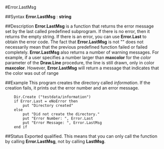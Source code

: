 
#Error.LastMsg

##Syntax
**Error.LastMsg** : **string**



##Description
**Error.LastMsg** is a function that returns the error message set by the last called predefined subprogram. If there is no error, then it returns the empty string. If there is an error, you can use **Error.Last** to obtain the error code.
The fact that **Error.LastMsg** is not "" does not necessarily mean that the previous predefined function failed or failed completely. **Error.LastMsg** also returns a number of warning messages. For example, if a user specifies a number larger than **maxcolor** for the _color_ parameter of the **Draw.Line** procedure, the line is still drawn, only in color **maxcolor**. However, **Error.LastMsg** will return a message that indicates that the color was out of range



##Example
This program creates the directory called _information_. If the creation fails, it prints out the error number and an error message.


        Dir.Create ("testdata/information")
        if Error.Last = eNoError then
            put "Directory created"
        else
            put "Did not create the directory."
            put "Error Number: ", Error.Last
            put "Error Message: ", Error.LastMsg
        end if
##Status
Exported qualified.
This means that you can only call the function by calling **Error.LastMsg**, not by calling **LastMsg**.


